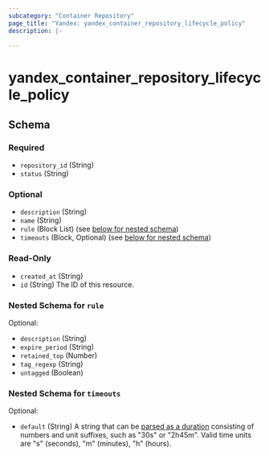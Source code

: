```yaml
---
subcategory: "Container Repository"
page_title: "Yandex: yandex_container_repository_lifecycle_policy"
description: |-
  
---
```


# yandex_container_repository_lifecycle_policy

<!-- schema generated by tfplugindocs -->
## Schema

### Required

- `repository_id` (String)
- `status` (String)

### Optional

- `description` (String)
- `name` (String)
- `rule` (Block List) (see [below for nested schema](#nestedblock--rule))
- `timeouts` (Block, Optional) (see [below for nested schema](#nestedblock--timeouts))

### Read-Only

- `created_at` (String)
- `id` (String) The ID of this resource.

<a id="nestedblock--rule"></a>
### Nested Schema for `rule`

Optional:

- `description` (String)
- `expire_period` (String)
- `retained_top` (Number)
- `tag_regexp` (String)
- `untagged` (Boolean)


<a id="nestedblock--timeouts"></a>
### Nested Schema for `timeouts`

Optional:

- `default` (String) A string that can be [parsed as a duration](https://pkg.go.dev/time#ParseDuration) consisting of numbers and unit suffixes, such as "30s" or "2h45m". Valid time units are "s" (seconds), "m" (minutes), "h" (hours).